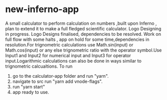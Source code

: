 # new-inferno-app
A small calculator to perform calculation on  numbers ,built upon Inferno , plan to extend it
to make a full fledged scientific calculator. Logo Designing in progress. Logo Designs finalised, dependencies to be resolved.
Work on full flow with some halts , app on hold for some time,dependencies in resolution.For trignometric calculations use Math.sin(input) or Math.cos(input) or any else trignometric ratio with the operator symbol.Use Input1 and Input2 for numerical input and Input3 for operator input.Logarithmic calculations can also be done in ways similar to trignometric calcualtions.
To run

1. go to the calculator-app folder and run "yarn".
2. navigate to src run "yarn add vnode-flags".
3. run "yarn start"
4. app ready to use.
